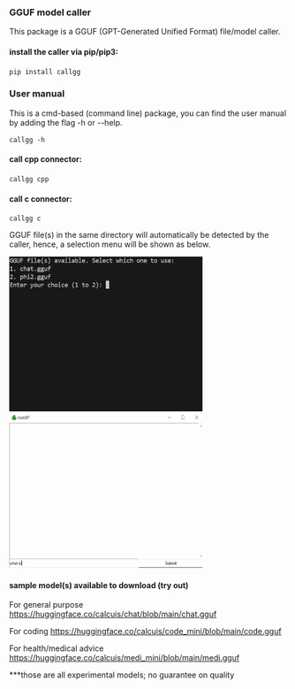 ### GGUF model caller

This package is a GGUF (GPT-Generated Unified Format) file/model caller.

#### install the caller via pip/pip3:
```
pip install callgg
```

### User manual
This is a cmd-based (command line) package, you can find the user manual by adding the flag -h or --help.
```
callgg -h
```
#### call cpp connector:
```
callgg cpp
``` 
#### call c connector:
```
callgg c
```

GGUF file(s) in the same directory will automatically be detected by the caller, hence, a selection menu will be shown as below.

[<img src="https://raw.githubusercontent.com/calcuis/chatgpt-model-selector/master/demo.gif" width="350" height="280">](https://github.com/calcuis/chatgpt-model-selector/blob/main/demo.gif)
[<img src="https://raw.githubusercontent.com/calcuis/chatgpt-model-selector/master/demo1.gif" width="350" height="280">](https://github.com/calcuis/chatgpt-model-selector/blob/main/demo1.gif)

#### sample model(s) available to download (try out)
For general purpose
https://huggingface.co/calcuis/chat/blob/main/chat.gguf

For coding
https://huggingface.co/calcuis/code_mini/blob/main/code.gguf

For health/medical advice
https://huggingface.co/calcuis/medi_mini/blob/main/medi.gguf

***those are all experimental models; no guarantee on quality
